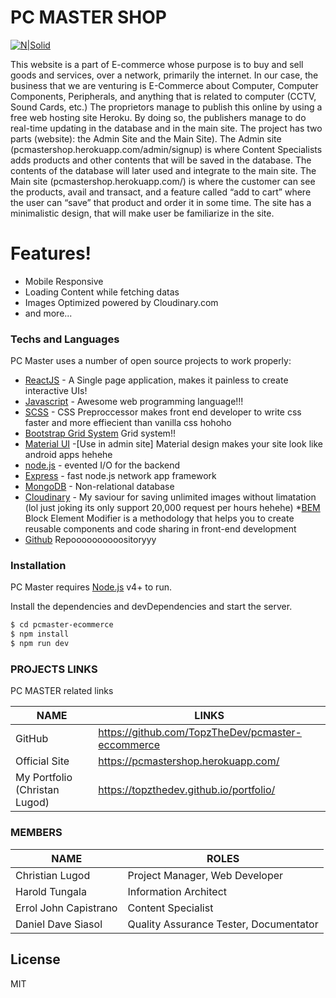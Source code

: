 # PC MASTER SHOP

[![N|Solid](https://bilalbudhani.com/content/images/2017/11/heroku.png)](https://pcmastershop.herokuapp.com/)

This website is a part of E-commerce whose purpose is to buy and sell goods and services, over a network, primarily the internet. In our case, the business that we are venturing is E-Commerce about Computer, Computer Components, Peripherals, and anything that is related to computer (CCTV, Sound Cards, etc.)
The proprietors manage to publish this online by using a free web hosting site Heroku. By doing so, the publishers manage to do real-time updating in the database and in the main site. The project has two parts (website): the Admin Site and the Main Site).
The Admin site (pcmastershop.herokuapp.com/admin/signup) is where Content Specialists adds products and other contents that will be saved in the database. The contents of the database will later used and integrate to the main site.
The Main site (pcmastershop.herokuapp.com/) is where the customer can see the products, avail and transact, and a feature called “add to cart” where the user can “save” that product and order it in some time.
The site has a minimalistic design, that will make user be familiarize in the site.

# Features!

  - Mobile Responsive
  - Loading Content while fetching datas
  - Images Optimized powered by Cloudinary.com
  - and more...

### Techs and Languages

PC Master uses a number of open source projects to work properly:

* [ReactJS](https://reactjs.org/) - A Single page application, makes it painless to create interactive UIs!
* [Javascript](https://www.ecma-international.org/publications/standards/Ecma-262.htm) - Awesome web programming language!!!
* [SCSS](https://sass-lang.com/) - CSS Preproccessor makes front end developer to write css faster and more effiecient than vanilla css hohoho
* [Bootstrap Grid System](https://getbootstrap.com/) Grid system!!
* [Material UI](https://material-ui.com/) -[Use in admin site] Material design makes your site look like android apps hehehe
* [node.js](https://nodejs.org/en/) - evented I/O for the backend 
* [Express](https://expressjs.com/) - fast node.js network app framework
* [MongoDB](https://www.mongodb.com/) - Non-relational database
* [Cloudinary](https://cloudinary.com/) - My saviour for saving unlimited images without limatation (lol just joking its only support 20,000 request per hours hehehe)
*[BEM](http://getbem.com/) Block Element Modifier is a methodology that helps you to create reusable components and code sharing in front-end development
* [Github](github.com) Repoooooooooositoryyy 



### Installation

PC Master requires [Node.js](https://nodejs.org/) v4+ to run.

Install the dependencies and devDependencies and start the server.

```sh
$ cd pcmaster-ecommerce
$ npm install
$ npm run dev
```

### PROJECTS LINKS

PC MASTER related links

| NAME | LINKS |
| ------ | ------ |
| GitHub | https://github.com/TopzTheDev/pcmaster-eccommerce |
| Official Site | https://pcmastershop.herokuapp.com/ |
| My Portfolio (Christan Lugod) | https://topzthedev.github.io/portfolio/ |

### MEMBERS
| NAME | ROLES |
| ------ | ------ |
| Christian Lugod | Project Manager, Web Developer |
| Harold Tungala | Information Architect |
| Errol John Capistrano | Content Specialist |
| Daniel Dave Siasol | Quality Assurance Tester, Documentator |



License
----

MIT
